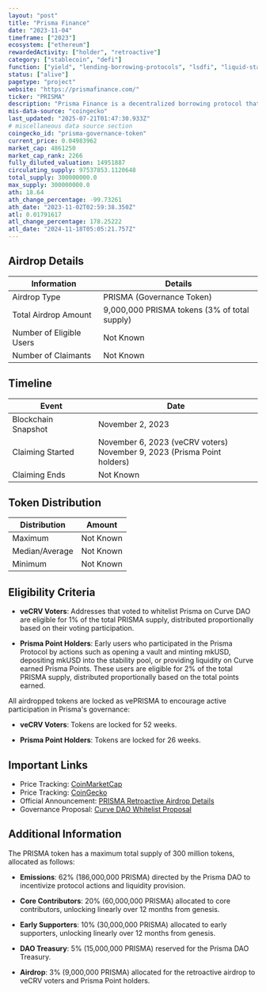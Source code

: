 ```yaml
---
layout: "post"
title: "Prisma Finance"
date: "2023-11-04"
timeframe: ["2023"]
ecosystem: ["ethereum"]
rewardedActivity: ["holder", "retroactive"]
category: ["stablecoin", "defi"]
function: ["yield", "lending-borrowing-protocols", "lsdfi", "liquid-staking", "curve-ecosystem", "decentralized-finance", "stablecoin-protocol"]
status: ["alive"]
pagetype: "project"
website: "https://prismafinance.com/"
ticker: "PRISMA"
description: "Prisma Finance is a decentralized borrowing protocol that allows users to mint a stablecoin, mkUSD, fully collateralized by liquid staking tokens. It aims to enhance the utility of Ethereum liquid staking tokens across DeFi platforms."
mis-data-source: "coingecko"
last_updated: "2025-07-21T01:47:30.933Z"
# miscellaneous data source section
coingecko_id: "prisma-governance-token"
current_price: 0.04983962
market_cap: 4861250
market_cap_rank: 2266
fully_diluted_valuation: 14951887
circulating_supply: 97537853.1120648
total_supply: 300000000.0
max_supply: 300000000.0
ath: 18.64
ath_change_percentage: -99.73261
ath_date: "2023-11-02T02:59:38.350Z"
atl: 0.01791617
atl_change_percentage: 178.25222
atl_date: "2024-11-18T05:05:21.757Z"
---
```


## Airdrop Details

| Information              | Details                                      |
| ------------------------ | -------------------------------------------- |
| Airdrop Type             | PRISMA (Governance Token)                    |
| Total Airdrop Amount     | 9,000,000 PRISMA tokens (3% of total supply) |
| Number of Eligible Users | Not Known                                    |
| Number of Claimants      | Not Known                                    |

## Timeline

| Event               | Date                                                                       |
| ------------------- | -------------------------------------------------------------------------- |
| Blockchain Snapshot | November 2, 2023                                                           |
| Claiming Started    | November 6, 2023 (veCRV voters)<br>November 9, 2023 (Prisma Point holders) |
| Claiming Ends       | Not Known                                                                  |

## Token Distribution

| Distribution   | Amount    |
| -------------- | --------- |
| Maximum        | Not Known |
| Median/Average | Not Known |
| Minimum        | Not Known |

## Eligibility Criteria

- **veCRV Voters**: Addresses that voted to whitelist Prisma on Curve DAO are eligible for 1% of the total PRISMA supply, distributed proportionally based on their voting participation.

- **Prisma Point Holders**: Early users who participated in the Prisma Protocol by actions such as opening a vault and minting mkUSD, depositing mkUSD into the stability pool, or providing liquidity on Curve earned Prisma Points. These users are eligible for 2% of the total PRISMA supply, distributed proportionally based on the total points earned.

All airdropped tokens are locked as vePRISMA to encourage active participation in Prisma's governance:

- **veCRV Voters**: Tokens are locked for 52 weeks.

- **Prisma Point Holders**: Tokens are locked for 26 weeks.

## Important Links

- Price Tracking: [CoinMarketCap](https://coinmarketcap.com/currencies/prisma-finance)
- Price Tracking: [CoinGecko](https://www.coingecko.com/en/coins/prisma-finance)
- Official Announcement: [PRISMA Retroactive Airdrop Details](https://mirror.xyz/prismafinance.eth/BfK-JARBTJoLyVrZFgfuRRC0rqAIHGkpigYuaLrwhyE)
- Governance Proposal: [Curve DAO Whitelist Proposal](https://gov.curve.fi/t/whitelist-the-prisma-dao-curveproxy-contract/9494)

## Additional Information

The PRISMA token has a maximum total supply of 300 million tokens, allocated as follows:

- **Emissions**: 62% (186,000,000 PRISMA) directed by the Prisma DAO to incentivize protocol actions and liquidity provision.

- **Core Contributors**: 20% (60,000,000 PRISMA) allocated to core contributors, unlocking linearly over 12 months from genesis.

- **Early Supporters**: 10% (30,000,000 PRISMA) allocated to early supporters, unlocking linearly over 12 months from genesis.

- **DAO Treasury**: 5% (15,000,000 PRISMA) reserved for the Prisma DAO Treasury.

- **Airdrop**: 3% (9,000,000 PRISMA) allocated for the retroactive airdrop to veCRV voters and Prisma Point holders.